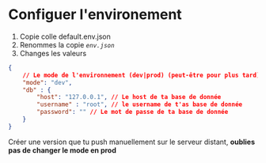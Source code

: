 # Configuer l'environement

1. Copie colle default.env.json
2. Renommes la copie *```env.json```*
3. Changes les valeurs

```json
{
    // Le mode de l'environnement (dev|prod) (peut-être pour plus tard)
    "mode": "dev",
    "db" : {
        "host": "127.0.0.1", // Le host de ta base de donnée
        "username" : "root", // le username de t'as base de donnée
        "password": "" // Le mot de passe de ta base de donnée
    }
}
```

Créer une version que tu push manuellement sur le serveur distant, __oublies pas de changer le mode en prod__

